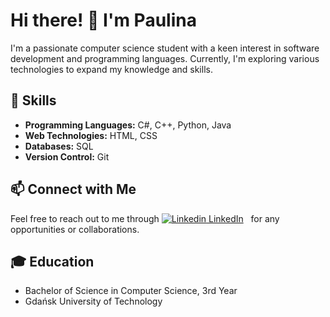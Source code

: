 # Hi there! 👋 I'm Paulina

I'm a passionate computer science student with a keen interest in software development and programming languages. Currently, I'm exploring various technologies to expand my knowledge and skills.

## 🚀 Skills
- **Programming Languages:** C#, C++, Python, Java
- **Web Technologies:** HTML, CSS
- **Databases:** SQL
- **Version Control:** Git

## 📫 Connect with Me
Feel free to reach out to me through [![Linkedin](https://i.stack.imgur.com/gVE0j.png) LinkedIn](https://www.linkedin.com/in/paulina-machcińska-4a14b3269)
&nbsp; for any opportunities or collaborations.

## 🎓 Education
- Bachelor of Science in Computer Science, 3rd Year
- Gdańsk University of Technology



